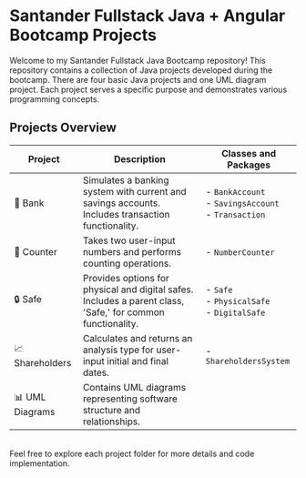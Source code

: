 
# Santander Fullstack Java + Angular Bootcamp Projects

Welcome to my Santander Fullstack Java Bootcamp repository! This repository contains a collection of Java projects developed during the bootcamp. There are four basic Java projects and one UML diagram project. Each project serves a specific purpose and demonstrates various programming concepts.

## Projects Overview

| Project           | Description                                       | Classes and Packages                                            |
|-------------------|---------------------------------------------------|-----------------------------------------------------------------|
| :bank: Bank     | Simulates a banking system with current and savings accounts. Includes transaction functionality. | - `BankAccount`<br>- `SavingsAccount`<br>- `Transaction` |
| :1234: Counter | Takes two user-input numbers and performs counting operations. | - `NumberCounter`                                        |
| :lock: Safe     | Provides options for physical and digital safes. Includes a parent class, 'Safe,' for common functionality. | - `Safe`<br>- `PhysicalSafe`<br>- `DigitalSafe`        |
| :chart_with_upwards_trend: Shareholders | Calculates and returns an analysis type for user-input initial and final dates. | -`ShareholdersSystem`                           |
| :bar_chart: UML Diagrams | Contains UML diagrams representing software structure and relationships. | 

<br>
Feel free to explore each project folder for more details and code implementation.
